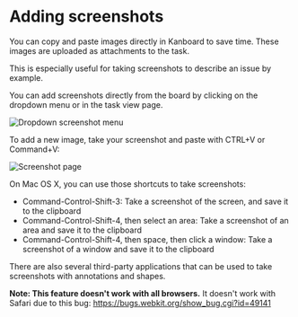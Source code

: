 Adding screenshots
==================

You can copy and paste images directly in Kanboard to save time.
These images are uploaded as attachments to the task.

This is especially useful for taking screenshots to describe an issue by example.

You can add screenshots directly from the board by clicking on the dropdown menu or in the task view page.

![Dropdown screenshot menu](http://kanboard.net/screenshots/documentation/dropdown-screenshot.png)

To add a new image, take your screenshot and paste with CTRL+V or Command+V:

![Screenshot page](http://kanboard.net/screenshots/documentation/task-screenshot.png)

On Mac OS X, you can use those shortcuts to take screenshots:

- Command-Control-Shift-3: Take a screenshot of the screen, and save it to the clipboard
- Command-Control-Shift-4, then select an area: Take a screenshot of an area and save it to the clipboard
- Command-Control-Shift-4, then space, then click a window: Take a screenshot of a window and save it to the clipboard

There are also several third-party applications that can be used to take screenshots with annotations and shapes.

**Note: This feature doesn't work with all browsers.** It doesn't work with Safari due to this bug: https://bugs.webkit.org/show_bug.cgi?id=49141
